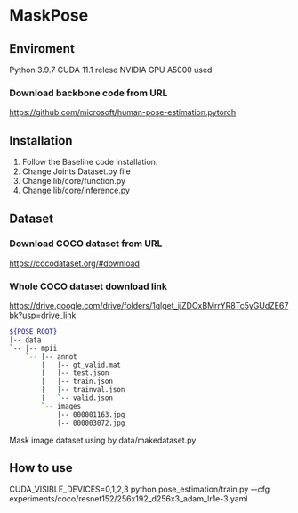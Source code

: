 # MaskPose

Enviroment
---
Python 3.9.7
CUDA 11.1 relese
NVIDIA GPU A5000 used

### Download backbone code from URL
https://github.com/microsoft/human-pose-estimation.pytorch

Installation 
---
1. Follow the Baseline code installation.
2. Change Joints Dataset.py file
3. Change lib/core/function.py
4. Change lib/core/inference.py

Dataset
---
### Download COCO dataset from URL
https://cocodataset.org/#download

### Whole COCO dataset download link
https://drive.google.com/drive/folders/1qlget_ijZDOxBMrrYR8Tc5yGUdZE67bk?usp=drive_link

```bash
${POSE_ROOT}
|-- data
`-- |-- mpii
    `-- |-- annot
        |   |-- gt_valid.mat
        |   |-- test.json
        |   |-- train.json
        |   |-- trainval.json
        |   `-- valid.json
        `-- images
            |-- 000001163.jpg
            |-- 000003072.jpg
```

Mask image dataset using by data/makedataset.py

How to use
---
CUDA_VISIBLE_DEVICES=0,1,2,3 python pose_estimation/train.py --cfg experiments/coco/resnet152/256x192_d256x3_adam_lr1e-3.yaml
